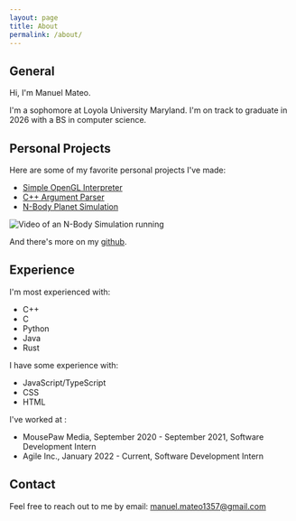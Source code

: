 ```yaml
---
layout: page
title: About
permalink: /about/
---
```



## General

Hi, I'm Manuel Mateo.

I'm a sophomore at Loyola University Maryland. I'm on track to graduate in 2026 with a BS in computer science.

## Personal Projects

Here are some of my favorite personal projects I've made:

- [Simple OpenGL Interpreter](https://github.com/yekyam/SOGL-Renderer)
- [C++ Argument Parser](https://github.com/yekyam/YAGP)
- [N-Body Planet Simulation](https://github.com/yekyam/N-Body-Sim)

![Video of an N-Body Simulation running](https://github.com/yekyam/yekyam.github.io/assets/53839024/e9081f8b-2161-4ff0-b6b6-03601d991223)


And there's more on my [github](https://github.com/yekyam).


## Experience

I'm most experienced with:
- C++
- C
- Python
- Java
- Rust

I have some experience with:
- JavaScript/TypeScript
- CSS
- HTML

I've worked at :
- MousePaw Media, September 2020 - September 2021, Software Development Intern
- Agile Inc., January 2022 - Current, Software Development Intern

## Contact

Feel free to reach out to me by email: manuel.mateo1357@gmail.com


